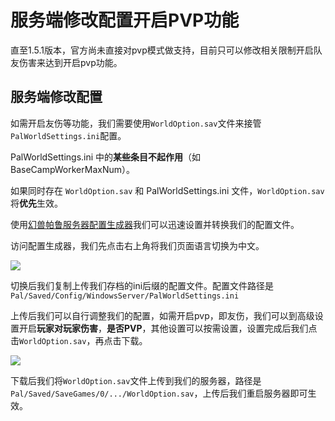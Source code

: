# 服务端修改配置开启PVP功能

直至1.5.1版本，官方尚未直接对pvp模式做支持，目前只可以修改相关限制开启队友伤害来达到开启pvp功能。

## 服务端修改配置

如需开启友伤等功能，我们需要使用`WorldOption.sav`文件来接管`PalWorldSettings.ini`配置。

PalWorldSettings.ini 中的**某些条目不起作用**（如 BaseCampWorkerMaxNum）。

如果同时存在 `WorldOption.sav` 和 PalWorldSettings.ini 文件，`WorldOption.sav` 将**优先**生效。

使用[幻兽帕鲁服务器配置生成器](https://pal-conf.bluefissure.com/)我们可以迅速设置并转换我们的配置文件。

访问配置生成器，我们先点击右上角将我们页面语言切换为中文。

![](https://cn-sy1.rains3.com/rainyun-assets/pic/2024/03/20240307152943_167d90bb3cab965ed46f0b2261d9abb8.png)

切换后我们复制上传我们存档的ini后缀的配置文件。配置文件路径是`Pal/Saved/Config/WindowsServer/PalWorldSettings.ini`

上传后我们可以自行调整我们的配置，如需开启pvp，即友伤，我们可以到高级设置开启**玩家对玩家伤害**，**是否PVP**，其他设置可以按需设置，设置完成后我们点击`WorldOption.sav`，再点击下载。

![](https://cn-sy1.rains3.com/rainyun-assets/pic/2024/03/20240307153916_9230982e2d70d975fa0fe9cf99b4480f.png)

下载后我们将`WorldOption.sav`文件上传到我们的服务器，路径是`Pal/Saved/SaveGames/0/.../WorldOption.sav`，上传后我们重启服务器即可生效。


